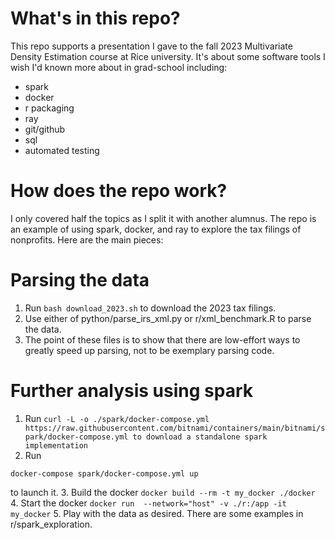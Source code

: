 # What's in this repo?
This repo supports a presentation I gave to the fall 2023 Multivariate Density Estimation course at Rice university. It's about some software tools I wish I'd known more about in grad-school including:

* spark
* docker
* r packaging
* ray
* git/github
* sql
* automated testing

# How does the repo work?
I only covered half the topics as I split it with another alumnus. The repo is an example of using spark, docker, and ray to explore the tax filings of nonprofits.  Here are the main pieces:

# Parsing the data
1. Run `bash download_2023.sh` to download the 2023 tax filings.
2. Use either of python/parse_irs_xml.py or r/xml_benchmark.R to parse the data.
3. The point of these files is to show that there are low-effort ways to greatly speed up parsing, not to be exemplary parsing code.

# Further analysis using spark
1. Run ```curl -L -o ./spark/docker-compose.yml  https://raw.githubusercontent.com/bitnami/containers/main/bitnami/spark/docker-compose.yml to download a standalone spark implementation```
2. Run
```
docker-compose spark/docker-compose.yml up
```
to launch it.
3. Build the docker `docker build --rm -t my_docker ./docker`
4. Start the docker `docker run  --network="host" -v ./r:/app -it my_docker`
5. Play with the data as desired.  There are some examples in r/spark_exploration.